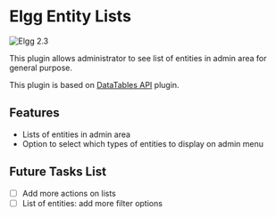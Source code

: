 Elgg Entity Lists
=================

![Elgg 2.3](https://img.shields.io/badge/Elgg-2.3-orange.svg?style=flat-square)

This plugin allows administrator to see list of entities in admin area for general purpose.

This plugin is based on [DataTables API](https://github.com/nlybe/Elgg-DataTablesAPI) plugin.

## Features
- Lists of entities in admin area
- Option to select which types of entities to display on admin menu

## Future Tasks List
- [ ] Add more actions on lists
- [ ] List of entities: add more filter options

